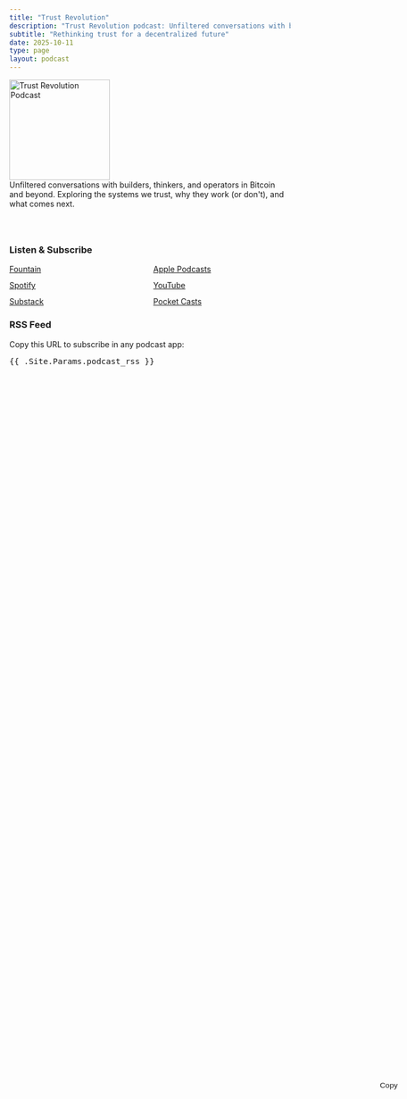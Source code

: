 ```yaml
---
title: "Trust Revolution"
description: "Trust Revolution podcast: Unfiltered conversations with builders, thinkers, and operators in Bitcoin. Exploring trust, decentralization, and what comes next."
subtitle: "Rethinking trust for a decentralized future"
date: 2025-10-11
type: page
layout: podcast
---
```


<section class="media-section">

<div class="podcast-header" style="margin-bottom: 4rem;">
    <img src="/images/trust-revolution-cover.webp" alt="Trust Revolution Podcast" class="podcast-art" style="width: 180px; height: 180px;">
    <div class="podcast-info">
        <p style="margin: 0;">Unfiltered conversations with builders, thinkers, and operators in Bitcoin and beyond. Exploring the systems we trust, why they work (or don't), and what comes next.</p>
    </div>
</div>

</section>

<section class="media-section">

### Listen & Subscribe

<div class="podcast-services-card">
    <div class="podcast-services" style="display: grid; grid-template-columns: repeat(2, 1fr); gap: 0.75rem;">
        <a href="https://fountain.fm/show/Mk0fJte5vrfiDQ5RyCZd" target="_blank">Fountain</a>
        <a href="https://podcasts.apple.com/us/podcast/trust-revolution/id1801093421" target="_blank">Apple Podcasts</a>
        <a href="https://open.spotify.com/show/28nrs8ROe8mhjtyA7kftYZ" target="_blank">Spotify</a>
        <a href="https://www.youtube.com/@trustrev" target="_blank">YouTube</a>
        <a href="https://trustrevolution.substack.com" target="_blank">Substack</a>
        <a href="https://pocketcasts.com/podcast/trust-revolution/b34ae280-e76a-013d-1b17-0acc26574db2" target="_blank">Pocket Casts</a>
    </div>
</div>

</section>

<section class="media-section">

### RSS Feed

Copy this URL to subscribe in any podcast app:

<div class="rss-feed-card">
    <code id="rss-url" style="font-family: 'SF Mono', 'Monaco', 'Inconsolata', 'Fira Code', 'Droid Sans Mono', 'Source Code Pro', monospace; font-size: 0.9rem; color: var(--text-primary); word-break: break-all; display: block; padding-right: 4rem;">{{ .Site.Params.podcast_rss }}</code>
    <button onclick="copyRSS()" id="copy-btn" style="position: absolute; right: 1.5rem; top: 50%; transform: translateY(-50%); background: transparent; color: var(--text-secondary); border: 1px solid var(--border-color); padding: 0.4rem 0.75rem; border-radius: 4px; cursor: pointer; font-weight: 500; font-size: 0.85rem; transition: all 0.2s;">Copy</button>
</div>

<script>
function copyRSS() {
    const url = document.getElementById('rss-url').textContent;
    const btn = document.getElementById('copy-btn');

    navigator.clipboard.writeText(url).then(() => {
        btn.textContent = 'Copied!';
        btn.style.color = 'var(--brand-orange)';
        btn.style.borderColor = 'var(--brand-orange)';

        setTimeout(() => {
            btn.textContent = 'Copy';
            btn.style.color = 'var(--text-secondary)';
            btn.style.borderColor = 'var(--border-color)';
        }, 2000);
    });
}
</script>

</section>
